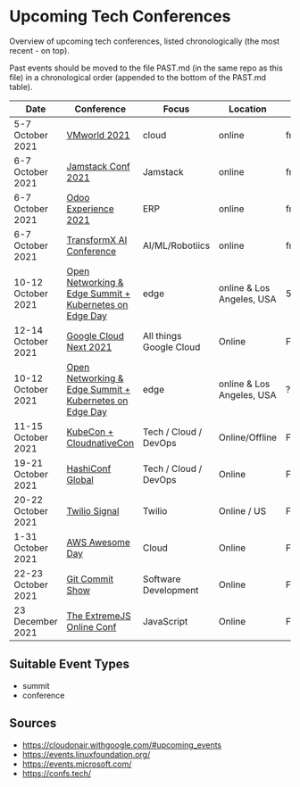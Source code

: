 # Upcoming Tech Conferences

Overview of upcoming tech conferences, listed chronologically (the most recent - on top).

Past events should be moved to the file PAST.md (in the same repo as this file) in a chronological order (appended to the bottom of the PAST.md table).

| Date | Conference | Focus | Location | Price | CFP |
| --- | --- | --- | --- | --- | --- |
| 5-7 October 2021 | [VMworld 2021](https://www.vmware.com/vmworld/en/index.html) | cloud | online | free | n/a |
| 6-7 October 2021 | [Jamstack Conf 2021](https://jamstackconf.com/) | Jamstack | online | free | n/a |
| 6-7 October 2021 | [Odoo Experience 2021](https://www.odoo.com/event/odoo-experience-2021-2847/page/oxp21-introduction) | ERP | online | free | [1 July 2021](https://www.odoo.com/event/odoo-experience-2021-2847/track_proposal) |
| 6-7 October 2021 | [TransformX AI Conference](https://www.aicamp.ai/event/eventdetails/W2021100608) | AI/ML/Robotiics | online | free | n/a |
| 10-12 October 2021 | [Open Networking & Edge Summit + Kubernetes on Edge Day](https://events.linuxfoundation.org/open-networking-edge-summit-north-america/) | edge | online & Los Angeles, USA | $50(before Oct 05)/$150 | [20 June 2021](https://events.linuxfoundation.org/open-networking-edge-summit-north-america/program/cfp/) |
| 12-14 October 2021 | [Google Cloud Next 2021](https://cloud.withgoogle.com/next) | All things Google Cloud | Online | Free | n/a |
| 10-12 October 2021 | [Open Networking & Edge Summit + Kubernetes on Edge Day](https://events.linuxfoundation.org/open-networking-edge-summit-north-america/) | edge | online & Los Angeles, USA | ? | [20 June 2021](https://events.linuxfoundation.org/open-networking-edge-summit-north-america/program/cfp/) |
| 11-15 October 2021 | [KubeCon + CloudnativeCon](https://events.linuxfoundation.org/kubecon-cloudnativecon-north-america/) | Tech / Cloud / DevOps | Online/Offline | Free/Paid | n/a |
| 19-21 October 2021 | [HashiConf Global](https://hashiconf.com/global/) | Tech / Cloud / DevOps | Online | Free | n/a |
| 20-22 October 2021 | [Twilio Signal](https://signal.twilio.com/) | Twilio | Online / US | Free / USD 200 | n/a |
| 1-31 October 2021 | [AWS Awesome Day](https://aws.amazon.com/events/awsome-day/awsome-day-online/) | Cloud | Online | Free | n/a |
| 22-23 October 2021 | [Git Commit Show](https://gitcommit.show/) | Software Development | Online | Free| n/a | 
| 23 December 2021 | [The ExtremeJS Online Conf](https://xtremejs.dev/2021/) | JavaScript | Online | Fee | n/a | 

## Suitable Event Types

- summit
- conference

## Sources

- https://cloudonair.withgoogle.com/#upcoming_events
- https://events.linuxfoundation.org/
- https://events.microsoft.com/
- https://confs.tech/
